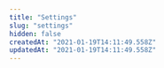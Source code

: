 ```yaml
---
title: "Settings"
slug: "settings"
hidden: false
createdAt: "2021-01-19T14:11:49.558Z"
updatedAt: "2021-01-19T14:11:49.558Z"
---
```

